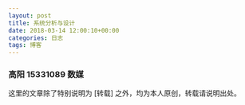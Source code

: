 ```yaml
---
layout: post
title: 系统分析与设计
date: 2018-03-14 12:00:10+00:00
categories: 日志
tags: 博客
---
```

### 高阳 15331089 数媒
这里的文章除了特别说明为 [转载] 之外，均为本人原创，转载请说明出处。


